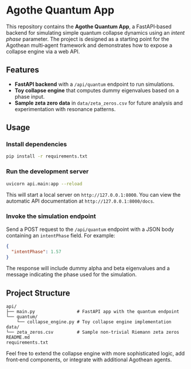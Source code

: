 # Agothe Quantum App

This repository contains the **Agothe Quantum App**, a FastAPI‑based backend for
simulating simple quantum collapse dynamics using an *intent phase* parameter.
The project is designed as a starting point for the Agothean multi‑agent
framework and demonstrates how to expose a collapse engine via a web API.

## Features

* **FastAPI backend** with a `/api/quantum` endpoint to run simulations.
* **Toy collapse engine** that computes dummy eigenvalues based on a phase input.
* **Sample zeta zero data** in `data/zeta_zeros.csv` for future analysis and
  experimentation with resonance patterns.

## Usage

### Install dependencies

```bash
pip install -r requirements.txt
```

### Run the development server

```bash
uvicorn api.main:app --reload
```

This will start a local server on `http://127.0.0.1:8000`. You can view the
automatic API documentation at `http://127.0.0.1:8000/docs`.

### Invoke the simulation endpoint

Send a POST request to the `/api/quantum` endpoint with a JSON body containing
an `intentPhase` field. For example:

```json
{
  "intentPhase": 1.57
}
```

The response will include dummy alpha and beta eigenvalues and a message
indicating the phase used for the simulation.

## Project Structure

```
api/
├── main.py                # FastAPI app with the quantum endpoint
└── quantum/
    └── collapse_engine.py # Toy collapse engine implementation
data/
└── zeta_zeros.csv         # Sample non‑trivial Riemann zeta zeros
README.md
requirements.txt
```

Feel free to extend the collapse engine with more sophisticated logic, add
front‑end components, or integrate with additional Agothean agents.